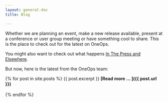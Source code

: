 ```yaml
---
layout: general-doc
title: Blog

---
```


Whether we are planning an event, make a new release available, present at a conference or user group meeting 
or have something cool to share. This is the place to check out for the latest on OneOps. 

You might also want to check out what happens [In The Press and Elsewhere](/general/in-the-press.html).

But now, here is the latest from the OneOps team:

{% for post in site.posts %}
{{ post.excerpt }}
__[Read more ... ]({{ post.url }})__
<br><br>
{% endfor %}
